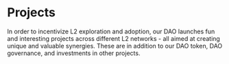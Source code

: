 # Projects

In order to incentivize L2 exploration and adoption, our DAO launches fun and interesting projects across different L2 networks - all aimed at creating unique and valuable synergies. These are in addition to our DAO token, DAO governance, and investments in other projects.
